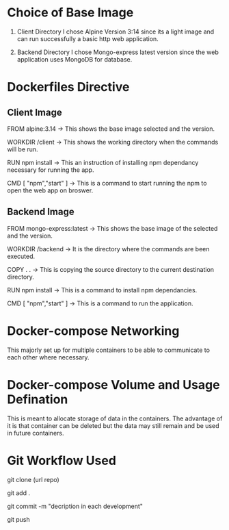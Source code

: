 # Choice of Base Image
1. Client Directory
I chose Alpine Version 3:14 since its a light image and can run successfully a basic http web application.

2. Backend Directory
I chose Mongo-express latest version since the web application uses MongoDB for database.

# Dockerfiles Directive
## Client Image
FROM alpine:3.14 -> This shows the base image selected and the version.

WORKDIR /client -> This shows the working directory when the commands will be run.

RUN npm install -> This an instruction of installing npm dependancy necessary for running the app.

CMD [ "npm","start" ] -> This is a command to start running the npm to open the web app on broswer.

## Backend Image
FROM mongo-express:latest -> This shows the base image of the selected and the version.

WORKDIR /backend -> It is the directory where the commands are been executed.

COPY . . -> This is copying the source directory to the current destination directory.

RUN npm install -> This is a command to install npm dependancies.

CMD [ "npm","start" ] -> This is a command to run the application.

# Docker-compose Networking
This majorly set up for multiple containers to be able to communicate to each other where necessary.

# Docker-compose Volume and Usage Defination
This is meant to allocate storage of data in the containers. The advantage of it is that container can be deleted but the data may still remain and be used in future containers.

# Git Workflow Used

git clone (url repo)

git add .

git commit -m "decription in each development"

git push 